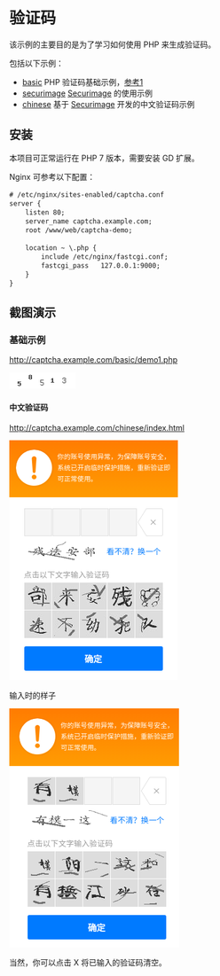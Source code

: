 # 验证码

该示例的主要目的是为了学习如何使用 PHP 来生成验证码。

包括以下示例：

- [basic][1] PHP 验证码基础示例，[参考1][4]
- [securimage][2] [Securimage][5] 的使用示例
- [chinese][3] 基于 [Securimage][5] 开发的中文验证码示例

## 安装

本项目可正常运行在 PHP 7 版本，需要安装 GD 扩展。

Nginx 可参考以下配置：

```nginx
# /etc/nginx/sites-enabled/captcha.conf
server {
	listen 80;
	server_name captcha.example.com;
	root /www/web/captcha-demo;

	location ~ \.php {
        include /etc/nginx/fastcgi.conf;
		fastcgi_pass   127.0.0.1:9000;
	}
}
```

## 截图演示

### 基础示例

http://captcha.example.com/basic/demo1.php

![](basic.png)

#### 中文验证码

http://captcha.example.com/chinese/index.html

![](chinese.png)

输入时的样子

![](chinese_inputing.png)

当然，你可以点击 X 将已输入的验证码清空。

[1]: basic
[2]: securimage
[3]: chinese
[4]: https://www.the-art-of-web.com/php/captcha/
[5]: https://www.phpcaptcha.org/
